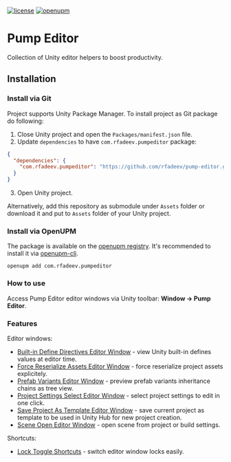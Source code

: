 [![license](https://img.shields.io/github/license/rfadeev/pump-editor.svg)](https://github.com/rfadeev/pump-editor/blob/master/LICENSE.md)
[![openupm](https://img.shields.io/npm/v/com.rfadeev.pumpeditor?label=openupm&registry_uri=https://package.openupm.com)](https://openupm.com/packages/com.rfadeev.pumpeditor/)

# Pump Editor
Collection of Unity editor helpers to boost productivity.

## Installation

### Install via Git

Project supports Unity Package Manager. To install project as Git package do following:
1. Close Unity project and open the `Packages/manifest.json` file.
2. Update `dependencies` to have `com.rfadeev.pumpeditor` package:
```json
{
  "dependencies": {
    "com.rfadeev.pumpeditor": "https://github.com/rfadeev/pump-editor.git"
  }
}
```
3. Open Unity project.

Alternatively, add this repository as submodule under `Assets` folder or download it and put to `Assets` folder of your Unity project. 

### Install via OpenUPM

The package is available on the [openupm registry](https://openupm.com). It's recommended to install it via [openupm-cli](https://github.com/openupm/openupm-cli).

```
openupm add com.rfadeev.pumpeditor
```

### How to use
Access Pump Editor editor windows via Unity toolbar: **Window -> Pump Editor**.

### Features

Editor windows:
* [Built-in Define Directives Editor Window](https://github.com/rfadeev/pump-editor/wiki/Built-in-define-directives-editor-window) - view Unity built-in defines values at editor time.
* [Force Reserialize Assets Editor Window](https://github.com/rfadeev/pump-editor/wiki/Force-Reserialize-Assets-Editor-Window) - force reserialize project assets explicitely.
* [Prefab Variants Editor Window](https://github.com/rfadeev/pump-editor/wiki/Prefab-Variants-Editor-Window) - preview prefab variants inheritance chains as tree view.
* [Project Settings Select Editor Window](https://github.com/rfadeev/pump-editor/wiki/Project-Settings-Select-Editor-Window) - select project settings to edit in one click.
* [Save Project As Template Editor Window](https://github.com/rfadeev/pump-editor/wiki/Project-templates-editor-windows) - save current project as template to be used in Unity Hub for new project creation.
* [Scene Open Editor Window](https://github.com/rfadeev/pump-editor/wiki/Scene-Open-Editor-Window) - open scene from project or build settings.

Shortcuts:
* [Lock Toggle Shortcuts](https://github.com/rfadeev/pump-editor/wiki/Lock-Toggle-Shortcuts) - switch editor window locks easily.
